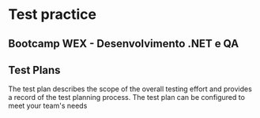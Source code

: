 # Test practice

## Bootcamp WEX - Desenvolvimento .NET e QA

## Test Plans

The test plan describes the scope of the overall testing effort and provides a record of the test planning process. The test plan can be configured to meet your team's needs


